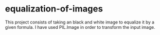 # equalization-of-images
This project consists of taking an black and white image to equalize it by a given formula. I have used PIL.Image in order to transform the input image.
